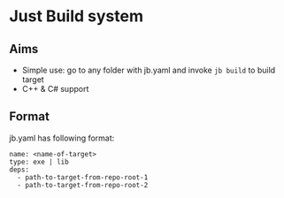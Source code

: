 # Just Build system
## Aims
- Simple use: go to any folder with jb.yaml and invoke `jb build` to build target
- C++ & C# support

## Format
jb.yaml has following format:

```
name: <name-of-target>
type: exe | lib
deps:
  - path-to-target-from-repo-root-1
  - path-to-target-from-repo-root-2
```
